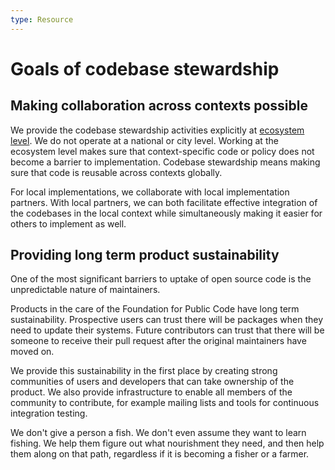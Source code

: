 ```yaml
---
type: Resource
---
```


# Goals of codebase stewardship

## Making collaboration across contexts possible

We provide the codebase stewardship activities explicitly at [ecosystem level](../../glossary/ecosystem-level-definition.md).
We do not operate at a national or city level.
Working at the ecosystem level makes sure that context-specific code or policy does not become a barrier to implementation.
Codebase stewardship means making sure that code is reusable across contexts globally.

For local implementations, we collaborate with local implementation partners.
With local partners, we can both facilitate effective integration of the codebases in the local context while simultaneously making it easier for others to implement as well.

## Providing long term product sustainability

One of the most significant barriers to uptake of open source code is the unpredictable nature of maintainers.

Products in the care of the Foundation for Public Code have long term sustainability.
Prospective users can trust there will be packages when they need to update their systems.
Future contributors can trust that there will be someone to receive their pull request after the original maintainers have moved on.

We provide this sustainability in the first place by creating strong communities of users and developers that can take ownership of the product.
We also provide infrastructure to enable all members of the community to contribute, for example mailing lists and tools for continuous integration testing.

We don't give a person a fish. We don't even assume they want to learn fishing. We help them figure out what nourishment they need, and then help them along on that path, regardless if it is becoming a fisher or a farmer.
